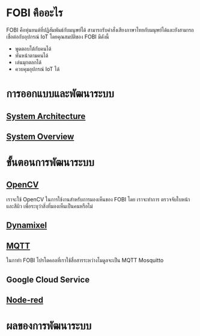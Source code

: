 # FOBI คืออะไร
 FOBI คือหุ่นยนต์ที่ปฏิสัมพันธ์กับมนุษย์ได้ สามารถรับคำสั่งเสียงภาษาไทยกับมนุษย์ได้และยังสามารถเชื่อต่อกับอุปกรณ์ IoT โดยคุณสมบัติของ FOBI มีดังนี้  
 - พูดตอบโต้กับคนได้
 - หันหน้าตามคนได้
 - เล่นมุกตลกได้
 - ควบคุมอุปกรณ์ IoT ได้
 # การออกแบบและพัฒนาระบบ
 ## [System Architecture](https://github.com/5A681/Blog_-/blob/main/Architechture.md)
 
 ## [System Overview](https://github.com/5A681/Blog_-/blob/main/SystemOverview.md)
 
 # ขั้นตอนการพัฒนาระบบ
 ## [OpenCV](https://github.com/5A681/Blog_-/blob/main/OpenCV.md)  
   เราจะใช้ OpenCV ในการใช้งานสำหรับการมองเห็นของ FOBI โดย เราจะทำการ ตรวจจับใบหน้าและสีผิว เพื่อระบุว่าสิ่งที่มองเห็นเป็นคนหรือไม่
 ## [Dynamixel](https://github.com/5A681/Blog_-/blob/main/Dynamixel.md)
 ## [MQTT](https://github.com/5A681/Blog_-/blob/main/MQTT.md  )  
   ในกาทำ FOBI โปรโตคอลที่เราใช้สื่อสารระหว่างโมดูลจะเป็น MQTT Mosquitto
 ## Google Cloud Service  
 ## [Node-red](https://github.com/5A681/Blog_-/blob/main/Node_red.md)
 
   # ผลของการพัฒนาระบบ
   
     
